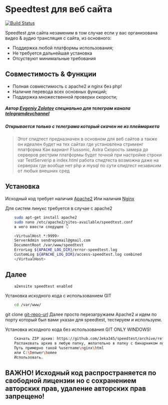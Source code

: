 # Speedtest для веб сайта

[![Build Status](https://travis-ci.org/joemccann/dillinger.svg?branch=master)](https://github.com/Jeka345/speedtest/archive/refs/heads/main.zip)

Speedtest для сайта незаменим в том случае если у вас организована видео & аудио трансляция с сайта, из основного:
- Поддержка любой платформы использования;
- Не требуется дальнейшая установка
- Отсуствуют минимальные требования
## Совместимость & Функции
- Полная совместимость с apache2 и nginx без php!
- Наличие перевода всех основных функций;
- Поддержка множественной проверки скорости;

##### Автор [Evgeniy Zolotov] специально для телеграм канала [telegramdevchannel]
##### Открывается только с телеграма который скачен не из плеймаркета

> Этот спидтест предназначен в основном для веб сайтов
> а также он идеален будет на тех сайтах где установлена стрименг платформа
> Как вариант Flussonic, Astra
> Скорость замера до серверов рестрим платформы будет точной
> при настройке строки var TestServerip в index.html
> работа спидтеста возможна даже на серверах где вообще нет php и mysql
по сути спидтест независим от любых внешних сред

## Установка

Исходный код требует наличия [Apache2](https://httpd.apache.org/download.cgi)
Или наличия [Nginx](https://nginx.org/download/nginx-1.21.3.zip)

Для систем линукс требуется в случае с apache2
```sh
    sudo apt-get install apache2
    sudo nano /etc/apache2/sites-available/speedtest.conf
    в него ввести следущее 👇
````

```sh
    <VirtualHost *:9999>
    ServerAdmin sendrepomail@gmail.com
    DocumentRoot /var/www/speedtest
    ErrorLog ${APACHE_LOG_DIR}/error-speedtest.log
    CustomLog ${APACHE_LOG_DIR}/access-speedtest.log combined
    </VirtualHost>
`````
## Далее

```sh
    a2ensite speedtest enabled
````
Установка исходного кода с использованием GIT
```sh
    cd /var/www/
`````
git clone [git-repo-url]
Далее просто перезагружаем Apache2 и идем по порту который был вами указан для speedtest, тестируем и используем.

Установка исходного кода без использования GIT ONLY WINDOWS!

````sh
    Скачать ZIP архив: https://github.com/Jeka345/speedtest/archive/refs/heads/main.zip
    Распаковать архив в любую папку, желательно в папку с бинарником nginx или apache
    Путь примерно такой %username\nginx\html
    или C:\Denwer\homee
    Использовать.
``````
   [git-repo-url]: <https://github.com/Jeka345/speedtest.gitt>
   [Evgeniy Zolotov]: <https://t.me/SmallVeins>
   [telegramdevchannel]: <https://t.me/devcm_jeka345old>
   
## ВАЖНО! Исходный код распространяется по свободной лицензии но с сохранением авторских прав, удаление авторских прав запрещено!
